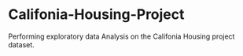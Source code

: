 # Califonia-Housing-Project
Performing exploratory data Analysis on the Califonia Housing project dataset.
